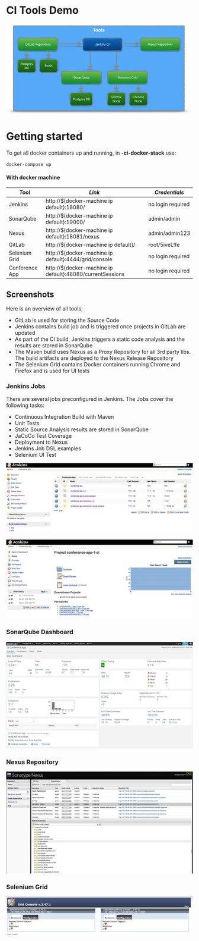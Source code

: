 # CI Tools Demo

![Docker CI Tools](screenshots/docker-ci-tools.png)

# Getting started

To get all docker containers up and running, in __-ci-docker-stack__ use:

```
docker-compose up
```
#### With docker machine

| *Tool* | *Link* | *Credentials* |
| ------------- | ------------- | ------------- |
| Jenkins | http://${docker-machine ip default}:18080/ | no login required |
| SonarQube | http://${docker-machine ip default}:19000/ | admin/admin |
| Nexus | http://${docker-machine ip default}:18081/nexus | admin/admin123 |
| GitLab | http://${docker-machine ip default}/ | root/5iveL!fe |
| Selenium Grid | http://${docker-machine ip default}:4444/grid/console | no login required |
| Conference App | http://${docker-machine ip default}:48080/currentSessions | no login required |

## Screenshots

Here is an overview of all tools:

- GitLab is used for storing the Source Code
- Jenkins contains build job and is triggered once projects in GitLab are updated
- As part of the CI build, Jenkins triggers a static code analysis and the results are stored in SonarQube
- The Maven build uses Nexus as a Proxy Repository for all 3rd party libs. The build artifacts are deployed to the Nexus Release Repository
- The Selenium Grid contains Docker containers running Chrome and Firefox and is used for UI tests

### Jenkins Jobs

There are several jobs preconfigured in Jenkins.
The Jobs cover the following tasks:

- Continuous Integration Build with Maven
- Unit Tests
- Static Source Analysis results are stored in SonarQube
- JaCoCo Test Coverage
- Deployment to Nexus
- Jenkins Job DSL examples
- Selenium UI Test

![Conference App Jobs](screenshots/jenkins-jobs-1.png)

![Conference App CI Job](screenshots/jenkins-jobs-2-conference-app-ci.png)

### SonarQube Dashboard

![Jenkins Jobs](screenshots/sonar-analysis-conference-app.png)

### Nexus Repository

![Nexus Proxy Repository](screenshots/nexus.png)

### Selenium Grid

![Selenium Grid](screenshots/selenium-grid.png)
